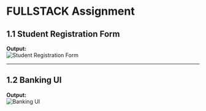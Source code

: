 # FULLSTACK Assignment

## 1.1 Student Registration Form  
**Output:**  
![Student Registration Form](https://github.com/user-attachments/assets/64a5cd9e-a94b-45cf-9538-491d0bcc8c8d)

---

## 1.2 Banking UI  
**Output:**  
![Banking UI](https://github.com/user-attachments/assets/4e7855a7-38d5-41fd-a8f8-ff40e0e58f10)
